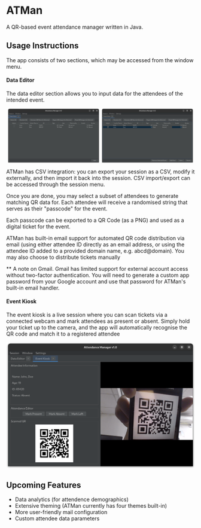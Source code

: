 # ATMan
 A QR-based event attendance manager written in Java.

## Usage Instructions

The app consists of two sections, which may be accessed from the window menu. 

#### Data Editor

The data editor section allows you to input data for the attendees of the intended event.

<p align="center">
  <img align="center" src="https://raw.githubusercontent.com/iamjackchen/ATMAN/main/Screenshots/DataEditor.png" width="49%" />
  <img align="center"  src="https://raw.githubusercontent.com/iamjackchen/ATMAN/main/Screenshots/DataEditorActive.png" width="49%" /> 
</p>

ATMan has CSV integration: you can export your session as a CSV, modify it externally,
and then import it back into the session. CSV import/export can be accessed through the session menu.

Once you are done, you may select a subset of attendees to generate matching QR data for. 
Each attendee will receive a randomised string that serves as their "passcode" for the event.

Each passcode can be exported to a QR Code (as a PNG) and used as a digital ticket for the event.

ATMan has built-in email support for automated QR code distribution via email (using either 
attendee ID directly as an email address, or using the attendee ID added to a provided domain name, e.g. abcd@domain).
You may also choose to distribute tickets manually

** A note on Gmail. Gmail has limited support for external account access without two-factor authentication.
You will need to generate a custom app password from your Google account and use that password for ATMan's built-in
email handler.

#### Event Kiosk

The event kiosk is a live session where you can scan tickets via a connected webcam and mark attendees as present or absent.
Simply hold your ticket up to the camera, and the app will automatically recognise the QR code and match it to a registered attendee

![](https://raw.githubusercontent.com/iamjackchen/ATMAN/main/Screenshots/EventKiosk.png)

## Upcoming Features

 - Data analytics (for attendence demographics)
 - Extensive theming (ATMan currently has four themes built-in)
 - More user-friendly mail configuration
 - Custom attendee data parameters
